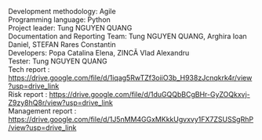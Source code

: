 Development methodology: Agile
<br>
Programming language: Python
<br>
Project leader: Tung NGUYEN QUANG
<br>
Documentation and Reporting Team: Tung NGUYEN QUANG, Arghira Ioan Daniel, STEFAN Rares Constantin
<br>
Developers: Popa Catalina Elena,  ZINCĂ Vlad Alexandru
<br>
Tester: Tung NGUYEN QUANG
<br>
Tech report : https://drive.google.com/file/d/1iqag5RwTZf3oiiO3b_H938zJcnqkrk4r/view?usp=drive_link
<br>
Risk report : https://drive.google.com/file/d/1duGQQbBCgBHr-GyZOQkxvj-Z9zy8hQ8r/view?usp=drive_link
<br>
Management report : https://drive.google.com/file/d/1J5nMM4GGxMKkkUgvxvy1FX7ZSUSSgRhP/view?usp=drive_link
